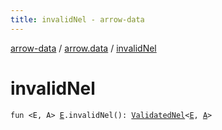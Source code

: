 ```yaml
---
title: invalidNel - arrow-data
---
```


[arrow-data](../index.html) / [arrow.data](index.html) / [invalidNel](./invalid-nel.html)

# invalidNel

`fun <E, A> `[`E`](invalid-nel.html#E)`.invalidNel(): `[`ValidatedNel`](-validated-nel.html)`<`[`E`](invalid-nel.html#E)`, `[`A`](invalid-nel.html#A)`>`